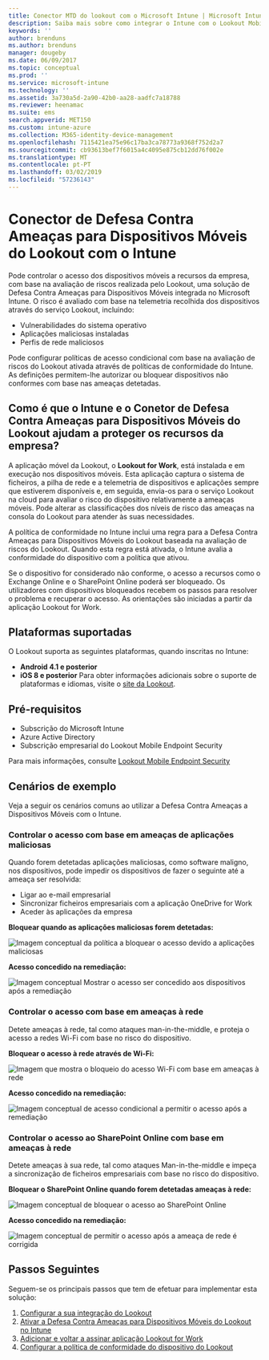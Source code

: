 ```yaml
---
title: Conector MTD do lookout com o Microsoft Intune | Microsoft Intune
description: Saiba mais sobre como integrar o Intune com o Lookout Mobile Threat Defense (Defesa Contra Ameaças para Dispositivos Móveis) para controlar o acesso de dispositivos móveis aos seus recursos empresariais.
keywords: ''
author: brenduns
ms.author: brenduns
manager: dougeby
ms.date: 06/09/2017
ms.topic: conceptual
ms.prod: ''
ms.service: microsoft-intune
ms.technology: ''
ms.assetid: 3a730a5d-2a90-42b0-aa28-aadfc7a18788
ms.reviewer: heenamac
ms.suite: ems
search.appverid: MET150
ms.custom: intune-azure
ms.collection: M365-identity-device-management
ms.openlocfilehash: 7115421ea75e96c17ba3ca78773a9368f752d2a7
ms.sourcegitcommit: cb93613bef7f6015a4c4095e875cb12dd76f002e
ms.translationtype: MT
ms.contentlocale: pt-PT
ms.lasthandoff: 03/02/2019
ms.locfileid: "57236143"
---
```

# <a name="lookout-mobile-threat-defense-connector-with-intune"></a>Conector de Defesa Contra Ameaças para Dispositivos Móveis do Lookout com o Intune

Pode controlar o acesso dos dispositivos móveis a recursos da empresa, com base na avaliação de riscos realizada pelo Lookout, uma solução de Defesa Contra Ameaças para Dispositivos Móveis integrada no Microsoft Intune. O risco é avaliado com base na telemetria recolhida dos dispositivos através do serviço Lookout, incluindo:
- Vulnerabilidades do sistema operativo
- Aplicações maliciosas instaladas
- Perfis de rede maliciosos

Pode configurar políticas de acesso condicional com base na avaliação de riscos do Lookout ativada através de políticas de conformidade do Intune. As definições permitem-lhe autorizar ou bloquear dispositivos não conformes com base nas ameaças detetadas.

## <a name="how-do-intune-and-lookout-mobile-threat-defense-help-protect-company-resources"></a>Como é que o Intune e o Conetor de Defesa Contra Ameaças para Dispositivos Móveis do Lookout ajudam a proteger os recursos da empresa?
A aplicação móvel da Lookout, o **Lookout for Work**, está instalada e em execução nos dispositivos móveis. Esta aplicação captura o sistema de ficheiros, a pilha de rede e a telemetria de dispositivos e aplicações sempre que estiverem disponíveis e, em seguida, envia-os para o serviço Lookout na cloud para avaliar o risco do dispositivo relativamente a ameaças móveis. Pode alterar as classificações dos níveis de risco das ameaças na consola do Lookout para atender às suas necessidades.  

A política de conformidade no Intune inclui uma regra para a Defesa Contra Ameaças para Dispositivos Móveis do Lookout baseada na avaliação de riscos do Lookout. Quando esta regra está ativada, o Intune avalia a conformidade do dispositivo com a política que ativou.

Se o dispositivo for considerado não conforme, o acesso a recursos como o Exchange Online e o SharePoint Online poderá ser bloqueado. Os utilizadores com dispositivos bloqueados recebem os passos para resolver o problema e recuperar o acesso. As orientações são iniciadas a partir da aplicação Lookout for Work.

## <a name="supported-platforms"></a>Plataformas suportadas
O Lookout suporta as seguintes plataformas, quando inscritas no Intune:
* **Android 4.1 e posterior**
* **iOS 8 e posterior** Para obter informações adicionais sobre o suporte de plataformas e idiomas, visite o [site da Lookout](https://personal.support.lookout.com/hc/articles/114094140253).

## <a name="prerequisites"></a>Pré-requisitos
* Subscrição do Microsoft Intune
* Azure Active Directory
* Subscrição empresarial do Lookout Mobile Endpoint Security  

Para mais informações, consulte [Lookout Mobile Endpoint Security](https://www.lookout.com/products/mobile-endpoint-security)

## <a name="sample-scenarios"></a>Cenários de exemplo

Veja a seguir os cenários comuns ao utilizar a Defesa Contra Ameaças a Dispositivos Móveis com o Intune.

### <a name="control-access-based-on-threats-from-malicious-apps"></a>Controlar o acesso com base em ameaças de aplicações maliciosas
Quando forem detetadas aplicações maliciosas, como software maligno, nos dispositivos, pode impedir os dispositivos de fazer o seguinte até a ameaça ser resolvida:
* Ligar ao e-mail empresarial
* Sincronizar ficheiros empresariais com a aplicação OneDrive for Work
* Aceder às aplicações da empresa

**Bloquear quando as aplicações maliciosas forem detetadas:**

![Imagem conceptual da política a bloquear o acesso devido a aplicações maliciosas](./media/malicious-apps-blocked.png)

**Acesso concedido na remediação:**

![Imagem conceptual Mostrar o acesso ser concedido aos dispositivos após a remediação](./media/malicious-apps-unblocked.png)

### <a name="control-access-based-on-threat-to-network"></a>Controlar o acesso com base em ameaças à rede
Detete ameaças à rede, tal como ataques man-in-the-middle, e proteja o acesso a redes Wi-Fi com base no risco do dispositivo.

**Bloquear o acesso à rede através de Wi-Fi:**

![Imagem que mostra o bloqueio do acesso Wi-Fi com base em ameaças à rede](./media/network-wifi-blocked.png)

**Acesso concedido na remediação:**

![Imagem conceptual de acesso condicional a permitir o acesso após a remediação](./media/network-wifi-unblocked.png)
### <a name="control-access-to-sharepoint-online-based-on-threat-to-network"></a>Controlar o acesso ao SharePoint Online com base em ameaças à rede

Detete ameaças à sua rede, tal como ataques Man-in-the-middle e impeça a sincronização de ficheiros empresariais com base no risco do dispositivo.

**Bloquear o SharePoint Online quando forem detetadas ameaças à rede:**

![Imagem conceptual de bloquear o acesso ao SharePoint Online](./media/network-spo-blocked.png)


**Acesso concedido na remediação:**

![Imagem conceptual de permitir o acesso após a ameaça de rede é corrigida](./media/network-spo-unblocked.png)

## <a name="next-steps"></a>Passos Seguintes
Seguem-se os principais passos que tem de efetuar para implementar esta solução:
1.  [Configurar a sua integração do Lookout](lookout-mtd-connector-integration.md)
2.  [Ativar a Defesa Contra Ameaças para Dispositivos Móveis do Lookout no Intune](mtd-connector-enable.md)
3.  [Adicionar e voltar a assinar aplicação Lookout for Work](mtd-apps-ios-app-configuration-policy-add-assign.md)
4.  [Configurar a política de conformidade do dispositivo do Lookout](mtd-device-compliance-policy-create.md)
